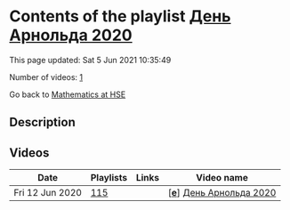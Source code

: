 # Contents of the playlist [День Арнольда 2020](https://www.youtube.com/playlist?list=PLq3E5oubNNoALamnf10_M5rhtmz6DjW6p)

This page updated: Sat 5 Jun 2021 10:35:49

Number of videos: [1](#videos)

Go back to [Mathematics at HSE](../README.md)

## Description



## Videos

|Date|Playlists|Links|Video name|
|---|---|---|---|
| Fri&nbsp;12&nbsp;Jun&nbsp;2020 | [115](../playlists/115 "День Арнольда 2020") |  | [[**e**](https://studio.youtube.com/video/4rGPRRdJQtI/edit "Edit")] [День Арнольда 2020](https://www.youtube.com/watch?v=4rGPRRdJQtI&list=PLq3E5oubNNoALamnf10_M5rhtmz6DjW6p) |
